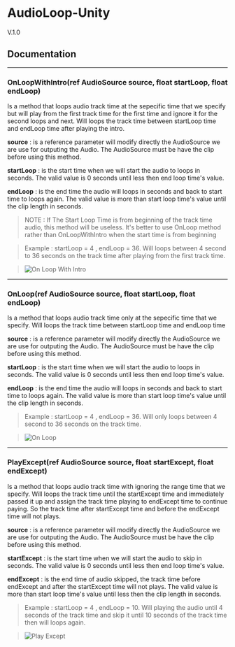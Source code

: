 # AudioLoop-Unity
V.1.0

## Documentation

---
### OnLoopWithIntro(ref AudioSource source, float startLoop, float endLoop)
Is a method that loops audio track time at the sepecific time that we specify but will play from the first track time for the first time and ignore it for the second loops and next. Will loops the track time between startLoop time and endLoop time after playing the intro. 

**source** : is a reference parameter will modify directly the AudioSource we are use for outputing the Audio. The AudioSource must be have the clip before using this method.

**startLoop** : is the start time when we will start the audio to loops in seconds. The valid value is 0 seconds until less then end loop time's value. 

**endLoop** : is the end time the audio will loops in seconds and back to start time to loops again. The valid value is more than start loop time's value until the clip length in seconds. 

> NOTE : If The Start Loop Time is from beginning of the track time audio, this method will be useless. It's better to use OnLoop method rather than OnLoopWithIntro when the start time is from beginning

> Example : startLoop = 4 , endLoop = 36. Will loops between 4 second to 36 seconds on the track time after playing from the first track time.

> ![On Loop With Intro](https://user-images.githubusercontent.com/47166058/71138139-6059d380-2202-11ea-8a72-5badbe7ecb58.gif)

---  
  
 ### OnLoop(ref AudioSource source, float startLoop, float endLoop)
Is a method that loops audio track time only at the sepecific time that we specify. Will loops the track time between startLoop time and endLoop time

**source** : is a reference parameter will modify directly the AudioSource we are use for outputing the Audio. The AudioSource must be have the clip before using this method. 

**startLoop** : is the start time when we will start the audio to loops in seconds. The valid value is 0 seconds until less then end loop time's value.

**endLoop** : is the end time the audio will loops in seconds and back to start time to loops again. The valid value is more than start loop time's value until the clip length in seconds.

> Example : startLoop = 4 , endLoop = 36. Will only loops between 4 second to 36 seconds on the track time.

> ![On Loop](https://user-images.githubusercontent.com/47166058/71139059-09a1c900-2205-11ea-8b32-23b2ef12d4a8.gif)

---

 ### PlayExcept(ref AudioSource source, float startExcept, float endExcept)
Is a method that loops audio track time with ignoring the range time that we specify. Will loops the track time until the startExcept time and immediately passed it up and assign the track time playing to endExcept time to continue paying. So the track time after startExcept time and before the endExcept time will not plays.

**source** : is a reference parameter will modify directly the AudioSource we are use for outputing the Audio. The AudioSource must be have the clip before using this method. 

**startExcept** : is the start time when we will start the audio to skip in seconds. The valid value is 0 seconds until less then end loop time's value.

**endExcept** : is the end time of audio skipped, the track time before endExcept and after the startExcept time will not plays. The valid value is more than start loop time's value until less then the clip length in seconds.

> Example : startLoop = 4 , endLoop = 10. Will playing the audio until 4 seconds of the track time and skip it until 10 seconds of the track time then will loops again.

> ![Play Except](https://user-images.githubusercontent.com/47166058/71139698-d3fddf80-2206-11ea-8608-bdf137d7f6e4.gif)

